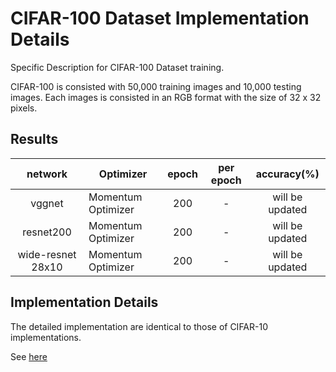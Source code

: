 # CIFAR-100 Dataset Implementation Details
Specific Description for CIFAR-100 Dataset training.

CIFAR-100 is consisted with 50,000 training images and 10,000 testing images.
Each images is consisted in an RGB format with the size of 32 x 32 pixels.

## Results
|      network      | Optimizer          | epoch | per epoch | accuracy(%)     |
|:-----------------:|--------------------|:-----:|:---------:|:---------------:|
|       vggnet      | Momentum Optimizer |  200  |     -     | will be updated |
|      resnet200    | Momentum Optimizer |  200  |     -     | will be updated |
| wide-resnet 28x10 | Momentum Optimizer |  200  |     -     | will be updated |

## Implementation Details
The detailed implementation are identical to those of CIFAR-10 implementations.

See [here](../notebook/Implementation.md)
